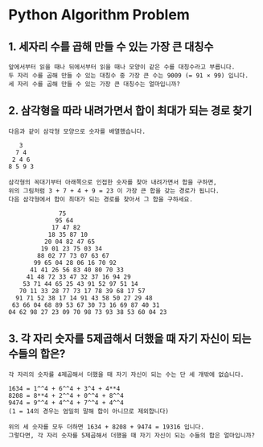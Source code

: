# Python Algorithm Problem

## 1. 세자리 수를 곱해 만들 수 있는 가장 큰 대칭수
```
앞에서부터 읽을 때나 뒤에서부터 읽을 때나 모양이 같은 수를 대칭수라고 부릅니다.
두 자리 수를 곱해 만들 수 있는 대칭수 중 가장 큰 수는 9009 (= 91 × 99) 입니다.
세 자리 수를 곱해 만들 수 있는 가장 큰 대칭수는 얼마입니까?
```

## 2. 삼각형을 따라 내려가면서 합이 최대가 되는 경로 찾기
```
다음과 같이 삼각형 모양으로 숫자를 배열했습니다.
```
```
   3
  7 4
 2 4 6
8 5 9 3
```
```
삼각형의 꼭대기부터 아래쪽으로 인접한 숫자를 찾아 내려가면서 합을 구하면, 
위의 그림처럼 3 + 7 + 4 + 9 = 23 이 가장 큰 합을 갖는 경로가 됩니다.
다음 삼각형에서 합이 최대가 되는 경로를 찾아서 그 합을 구하세요.
```
```
              75
             95 64
            17 47 82
           18 35 87 10
          20 04 82 47 65
         19 01 23 75 03 34
        88 02 77 73 07 63 67
       99 65 04 28 06 16 70 92
      41 41 26 56 83 40 80 70 33
     41 48 72 33 47 32 37 16 94 29
    53 71 44 65 25 43 91 52 97 51 14
   70 11 33 28 77 73 17 78 39 68 17 57
  91 71 52 38 17 14 91 43 58 50 27 29 48
 63 66 04 68 89 53 67 30 73 16 69 87 40 31
04 62 98 27 23 09 70 98 73 93 38 53 60 04 23
```

## 3. 각 자리 숫자를 5제곱해서 더했을 때 자기 자신이 되는 수들의 합은?
```
각 자리의 숫자를 4제곱해서 더했을 때 자기 자신이 되는 수는 단 세 개밖에 없습니다.
```
```
1634 = 1^^4 + 6^^4 + 3^4 + 4**4
8208 = 8**4 + 2^^4 + 0^^4 + 8^^4
9474 = 9^^4 + 4^^4 + 7^^4 + 4^^4
(1 = 14의 경우는 엄밀히 말해 합이 아니므로 제외합니다)
```
```
위의 세 숫자를 모두 더하면 1634 + 8208 + 9474 = 19316 입니다.
그렇다면, 각 자리 숫자를 5제곱해서 더했을 때 자기 자신이 되는 수들의 합은 얼마입니까?
```

